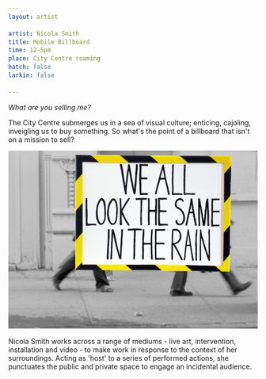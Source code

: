 ```yaml
---
layout: artist

artist: Nicola Smith
title: Mobile Billboard
time: 12-5pm
place: City Centre roaming
hatch: false
larkin: false

---
```


*What are you selling me?*    

The City Centre submerges us in a sea of visual culture; enticing, cajoling, inveigling us to buy something. So what's the point of a billboard that isn't on a mission to sell?

![Mobile Billboard](nsmith1.jpg)

Nicola Smith works across a range of mediums - live art, intervention, installation and video - to make work in response to the context of her surroundings.  Acting as 'host' to a series of performed actions, she punctuates the public and private space to engage an incidental audience.

